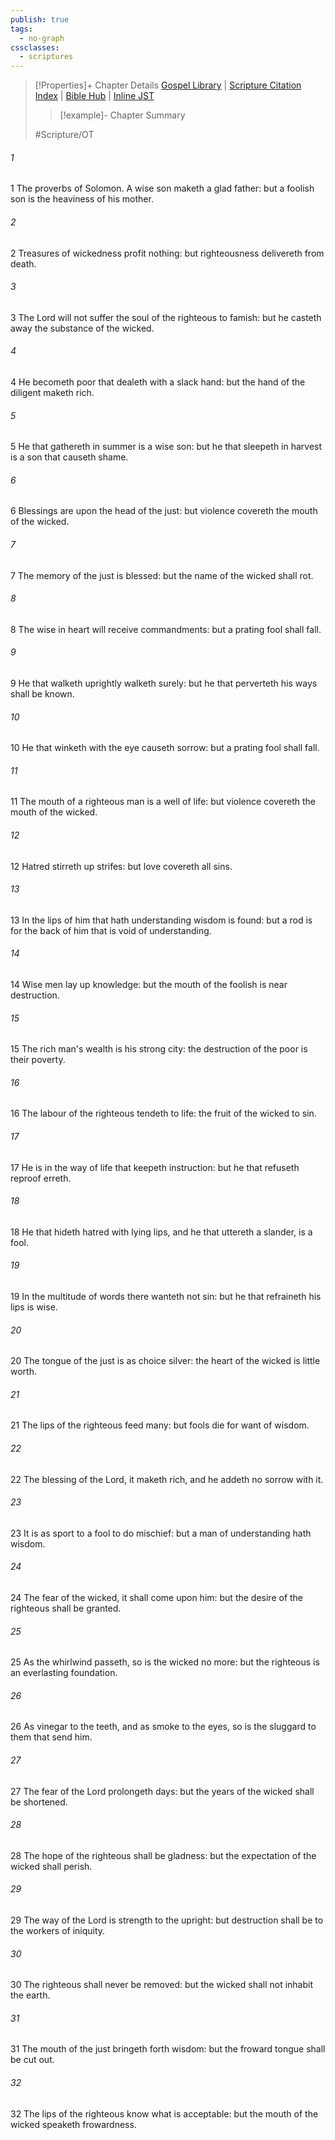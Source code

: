 ```yaml
---
publish: true
tags:
  - no-graph
cssclasses:
  - scriptures
---
```

>[!Properties]+ Chapter Details
>[Gospel Library](https://churchofjesuschrist.org/study/scriptures/ot/prov/10?lang=eng)    |    [Scripture Citation Index](https://scriptures.byu.edu/#0780a::c0780a)    |    [Bible Hub](https://biblehub.com/proverbs/10.htm)    |    [Inline JST](https://scripturetoolbox.com/html/ic/Proverbs/10.html)
>>[!example]- Chapter Summary
>> 
> 
>
>#Scripture/OT
###### 1
1 The proverbs of Solomon. A wise son maketh a glad father: but a foolish son is the heaviness of his mother.
###### 2
2 Treasures of wickedness profit nothing: but righteousness delivereth from death.
###### 3
3 The Lord will not suffer the soul of the righteous to famish: but he casteth away the substance of the wicked.
###### 4
4 He becometh poor that dealeth with a slack hand: but the hand of the diligent maketh rich.
###### 5
5 He that gathereth in summer is a wise son: but he that sleepeth in harvest is a son that causeth shame.
###### 6
6 Blessings are upon the head of the just: but violence covereth the mouth of the wicked.
###### 7
7 The memory of the just is blessed: but the name of the wicked shall rot.
###### 8
8 The wise in heart will receive commandments: but a prating fool shall fall.
###### 9
9 He that walketh uprightly walketh surely: but he that perverteth his ways shall be known.
###### 10
10 He that winketh with the eye causeth sorrow: but a prating fool shall fall.
###### 11
11 The mouth of a righteous man is a well of life: but violence covereth the mouth of the wicked.
###### 12
12 Hatred stirreth up strifes: but love covereth all sins.
###### 13
13 In the lips of him that hath understanding wisdom is found: but a rod is for the back of him that is void of understanding.
###### 14
14 Wise men lay up knowledge: but the mouth of the foolish is near destruction.
###### 15
15 The rich man's wealth is his strong city: the destruction of the poor is their poverty.
###### 16
16 The labour of the righteous tendeth to life: the fruit of the wicked to sin.
###### 17
17 He is in the way of life that keepeth instruction: but he that refuseth reproof erreth.
###### 18
18 He that hideth hatred with lying lips, and he that uttereth a slander, is a fool.
###### 19
19 In the multitude of words there wanteth not sin: but he that refraineth his lips is wise.
###### 20
20 The tongue of the just is as choice silver: the heart of the wicked is little worth.
###### 21
21 The lips of the righteous feed many: but fools die for want of wisdom.
###### 22
22 The blessing of the Lord, it maketh rich, and he addeth no sorrow with it.
###### 23
23 It is as sport to a fool to do mischief: but a man of understanding hath wisdom.
###### 24
24 The fear of the wicked, it shall come upon him: but the desire of the righteous shall be granted.
###### 25
25 As the whirlwind passeth, so is the wicked no more: but the righteous is an everlasting foundation.
###### 26
26 As vinegar to the teeth, and as smoke to the eyes, so is the sluggard to them that send him.
###### 27
27 The fear of the Lord prolongeth days: but the years of the wicked shall be shortened.
###### 28
28 The hope of the righteous shall be gladness: but the expectation of the wicked shall perish.
###### 29
29 The way of the Lord is strength to the upright: but destruction shall be to the workers of iniquity.
###### 30
30 The righteous shall never be removed: but the wicked shall not inhabit the earth.
###### 31
31 The mouth of the just bringeth forth wisdom: but the froward tongue shall be cut out.
###### 32
32 The lips of the righteous know what is acceptable: but the mouth of the wicked speaketh frowardness.
